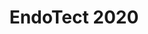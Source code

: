 ---
title: 'EndoTect 2020'
desc: 'The EndoTect 2020 challenge tackels the problem of detecting gastrointesitnal disease.'
link: https://endotect.com/
---